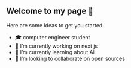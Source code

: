 ## Welcome to my page 👋


Here are some ideas to get you started:

- 🎓 computer engineer student
- 🔭 I’m currently working on next js
- 🌱 I’m currently learning about Ai
- 👯 I’m looking to collaborate on open sources

